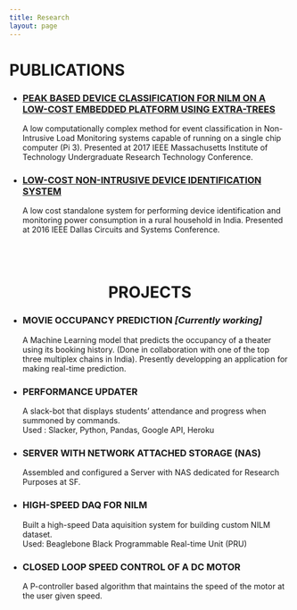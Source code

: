```yaml
---
title: Research
layout: page
---
```


<h1>PUBLICATIONS</h1>

<ul>
    <li>
        <h3><a href='http://ieeexplore.ieee.org/document/8284200/'>PEAK BASED DEVICE CLASSIFICATION FOR NILM ON A LOW-COST EMBEDDED PLATFORM USING EXTRA-TREES</a></h3>
        <p> A low computationally complex method for event classification in Non-Intrusive Load Monitoring systems capable of running on a single chip computer (Pi 3). Presented at  2017 IEEE Massachusetts Institute of Technology Undergraduate Research Technology Conference.</p>
    </li>
    <li>
        <h3><a href='http://ieeexplore.ieee.org/document/7791140/'>LOW-COST NON-INTRUSIVE DEVICE IDENTIFICATION SYSTEM</a></h3>
        <p>A low cost standalone system for performing device identification and monitoring power consumption in a rural household in India. Presented at 2016 IEEE Dallas Circuits and Systems Conference.</p> 
    </li>
</ul>

<br>
<br>

<center><h1>PROJECTS</h1></center>

<ul>
    <li><h3>MOVIE OCCUPANCY PREDICTION <i>[Currently working]</i></h3>
    <p>A Machine Learning model that predicts the occupancy of a theater using its booking history. (Done in collaboration with one of the top three multiplex chains in India).
    Presently developping an application for making real-time prediction.
    </p>
    </li>
    <li><h3>PERFORMANCE UPDATER</h3>
    <p>A slack-bot that displays students’ attendance and progress when summoned by commands.<br>
    Used : Slacker, Python, Pandas, Google API, Heroku</p>
    </li>
    <li><h3>SERVER WITH NETWORK ATTACHED STORAGE (NAS)</h3>
    <p> Assembled and configured a Server with NAS dedicated for Research Purposes at SF. </p>
    </li>
    <li><h3>HIGH-SPEED DAQ FOR NILM</h3>
        <p>Built a high-speed Data aquisition system for building custom NILM dataset.<br>
        Used: Beaglebone Black Programmable Real-time Unit (PRU)</p>
    </li>
    <li><h3>CLOSED LOOP SPEED CONTROL OF A DC MOTOR</h3>
    <p>A P-controller based algorithm that maintains the speed of the motor at the user given speed.</p>
    </li>
</ul>
